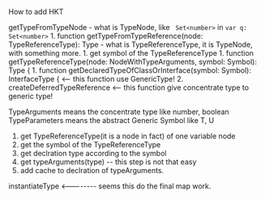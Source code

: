 How to add HKT

getTypeFromTypeNode
    - what is TypeNode, like ` Set<number>` in `var q: Set<number>`
    1. function getTypeFromTypeReference(node: TypeReferenceType): Type
    - what is TypeReferenceType, it is TypeNode, with something more.
        1. get symbol of the TypeReferenceType
        1. function getTypeReferenceType(node: NodeWithTypeArguments, symbol: Symbol): Type {
            1. function getDeclaredTypeOfClassOrInterface(symbol: Symbol): InterfaceType {          <-- this function use GenericType!
            2. createDeferredTypeReference      <-- this function give concentrate type to generic type!

TypeArguments means the concentrate type like number, boolean
TypeParameters means the abstract Generic Symbol like T, U

1. get TypeReferenceType(it is a node in fact) of one variable node
2. get the symbol of the TypeReferenceType
3. get declration type according to the symbol
4. get typeArguments(type)  -- this step is not that easy
5. add cache to declration of typeArguments.


instantiateType  <--------  seems this do the final map work.